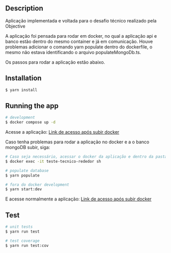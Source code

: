 ## Description

Aplicação implementada e voltada para o desafio técnico realizado pela Objective

A aplicação foi pensada para rodar em docker, no qual a aplicação api e banco estão dentro do mesmo container e já em comunicação.
Houve problemas adicionar o comando yarn populate dentro do dockerfile, o mesmo não estava identificando o arquivo populateMongoDb.ts.

Os passos para rodar a aplicação estão abaixo.


## Installation

```bash
$ yarn install
```

## Running the app

```bash
# development
$ docker compose up -d
```
Acesse a aplicação: [Link de acesso após subir docker](http://127.0.0.1:3000)

Caso tenha problemas para rodar a aplicação no docker e a o banco mongoDB subir, siga:

```bash
# Caso seja necessário, acessar o docker da aplicação e dentro da pasta raiz rodar o comando a seguir:
$ docker exec -it teste-tecnico-rededor sh

# populate database
$ yarn populate

# fora do docker development
$ yarn start:dev
```
E acesse normalmente a aplicação: [Link de acesso após subir docker](http://127.0.0.1:3000)

## Test

```bash
# unit tests
$ yarn run test

# test coverage
$ yarn run test:cov
```
